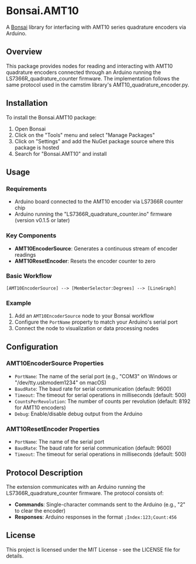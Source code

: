 # Bonsai.AMT10

A [Bonsai](https://bonsai-rx.org/) library for interfacing with AMT10 series quadrature encoders via Arduino.

## Overview

This package provides nodes for reading and interacting with AMT10 quadrature encoders connected through an Arduino running the LS7366R_quadrature_counter firmware. The implementation follows the same protocol used in the camstim library's AMT10_quadrature_encoder.py.

## Installation

To install the Bonsai.AMT10 package:

1. Open Bonsai
2. Click on the "Tools" menu and select "Manage Packages"
3. Click on "Settings" and add the NuGet package source where this package is hosted
4. Search for "Bonsai.AMT10" and install

## Usage

### Requirements

- Arduino board connected to the AMT10 encoder via LS7366R counter chip
- Arduino running the "LS7366R_quadrature_counter.ino" firmware (version v0.1.5 or later)

### Key Components

- **AMT10EncoderSource**: Generates a continuous stream of encoder readings
- **AMT10ResetEncoder**: Resets the encoder counter to zero

### Basic Workflow

```
[AMT10EncoderSource] --> [MemberSelector:Degrees] --> [LineGraph]
```

### Example

1. Add an `AMT10EncoderSource` node to your Bonsai workflow
2. Configure the `PortName` property to match your Arduino's serial port
3. Connect the node to visualization or data processing nodes

## Configuration

### AMT10EncoderSource Properties

- `PortName`: The name of the serial port (e.g., "COM3" on Windows or "/dev/tty.usbmodem1234" on macOS)
- `BaudRate`: The baud rate for serial communication (default: 9600)
- `Timeout`: The timeout for serial operations in milliseconds (default: 500)
- `CountsPerRevolution`: The number of counts per revolution (default: 8192 for AMT10 encoders)
- `Debug`: Enable/disable debug output from the Arduino

### AMT10ResetEncoder Properties

- `PortName`: The name of the serial port
- `BaudRate`: The baud rate for serial communication (default: 9600)
- `Timeout`: The timeout for serial operations in milliseconds (default: 500)

## Protocol Description

The extension communicates with an Arduino running the LS7366R_quadrature_counter firmware. The protocol consists of:

- **Commands**: Single-character commands sent to the Arduino (e.g., "2" to clear the encoder)
- **Responses**: Arduino responses in the format `;Index:123;Count:456`

## License

This project is licensed under the MIT License - see the LICENSE file for details.